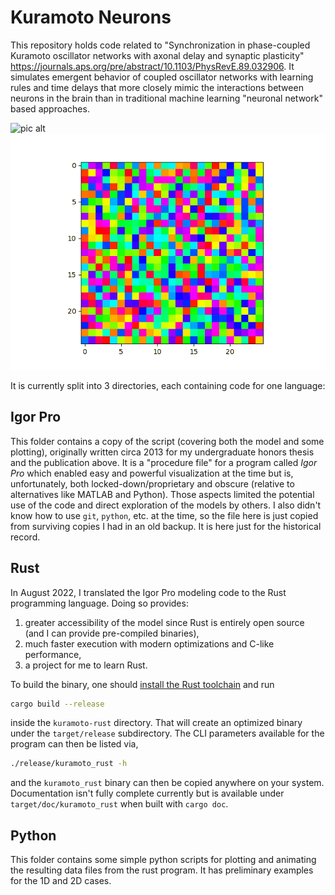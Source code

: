 # Kuramoto Neurons

This repository holds code related to "Synchronization in phase-coupled Kuramoto oscillator networks with axonal delay and synaptic plasticity" <https://journals.aps.org/pre/abstract/10.1103/PhysRevE.89.032906>. It simulates emergent behavior of coupled oscillator networks with learning rules and time delays that more closely mimic the interactions between neurons in the brain than in traditional machine learning "neuronal network" based approaches.

![pic alt](./python/plots/1D.gif "polar plot showing synchronization of neurons into two different emergent groups")
![pic alt](./python/plots/2D.gif "color showing synchronization in 2D")

It is currently split into 3 directories, each containing code for one language:

## Igor Pro

This folder contains a copy of the script (covering both the model and some plotting), originally written circa 2013 for my undergraduate honors thesis and the publication above. It is a "procedure file" for a program called _Igor Pro_ which enabled easy and powerful visualization at the time but is, unfortunately, both locked-down/proprietary and obscure (relative to alternatives like MATLAB and Python). Those aspects limited the potential use of the code and direct exploration of the models by others. I also didn't know how to use `git`, `python`, etc. at the time, so the file here is just copied from surviving copies I had in an old backup. It is here just for the historical record.

## Rust

In August 2022, I translated the Igor Pro modeling code to the Rust programming language. Doing so provides:

1. greater accessibility of the model since Rust is entirely open source (and I can provide pre-compiled binaries),
2. much faster execution with modern optimizations and C-like performance,
3. a project for me to learn Rust.

<!-- could modify program to take random seed for repeatability, need to specify seed or time to avoid overwriting runs, think about how to talk about and use g -->

To build the binary, one should [install the Rust toolchain](https://www.rust-lang.org/tools/install) and run

```bash
cargo build --release
```

inside the `kuramoto-rust` directory. That will create an optimized binary under the `target/release` subdirectory. The CLI parameters available for the program can then be listed via,

```bash
./release/kuramoto_rust -h
```

and the `kuramoto_rust` binary can then be copied anywhere on your system. Documentation isn't fully complete currently but is available under `target/doc/kuramoto_rust` when built with `cargo doc`.

## Python

This folder contains some simple python scripts for plotting and animating the resulting data files from the rust program. It has preliminary examples for the 1D and 2D cases.
